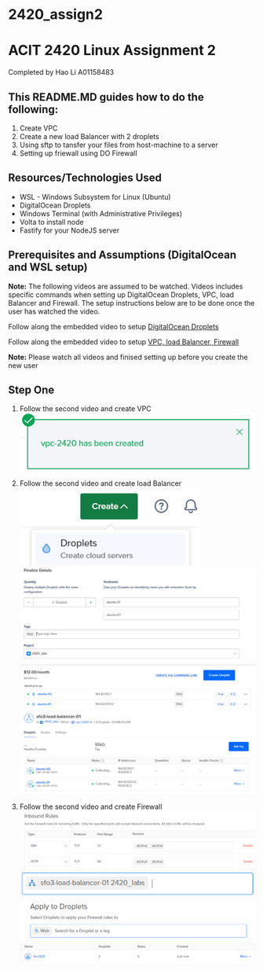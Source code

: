 # 2420_assign2
# ACIT 2420 Linux Assignment 2

Completed by Hao Li A01158483

## This README.MD guides how to do the following:

1. Create VPC
2. Create a new load Balancer with 2 droplets
3. Using sftp to tansfer your files from host-machine to a server
4. Setting up friewall using DO Firewall

## Resources/Technologies Used

- WSL - Windows Subsystem for Linux (Ubuntu)
- DigitalOcean Droplets
- Windows Terminal (with Administrative Privileges)
- Volta to install node
- Fastify for your NodeJS server

## Prerequisites and Assumptions (DigitalOcean and WSL setup)

**Note:** The following videos are assumed to be watched. Videos includes specific commands when setting up DigitalOcean Droplets, VPC, load Balancer and Firewall. The setup instructions below are to be done once the user has watched the video.

Follow along the embedded video to setup [DigitalOcean Droplets](https://vimeo.com/758870226/f75da348fc?embedded=true&source=video_title&owner=17609105)

Follow along the embedded video to setup [VPC, load Balancer, Firewall](https://vimeo.com/775412708/4a219b37e7)

**Note:**
Please watch all videos and finised setting up before you create the new user

## Step One

1. Follow the second video and create VPC
   ![](images/VPC.png)

2. Follow the second video and create load Balancer
   ![](images/Create-droplets.png)
   ![](images/vpc-droplets.png)
   ![](images/vpc-done.png)
   ![](images/load-balancer.png)

3. Follow the second video and create Firewall
   ![](images/firewall1.png)
   ![](images/firewall2.png)
   ![](images/firewall3.png)
   ![](images/firewall4.png)

